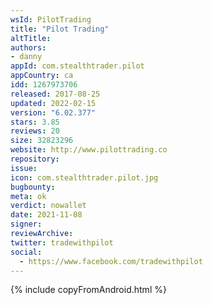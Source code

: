 ```yaml
---
wsId: PilotTrading
title: "Pilot Trading"
altTitle: 
authors:
- danny
appId: com.stealthtrader.pilot
appCountry: ca
idd: 1267973706
released: 2017-08-25
updated: 2022-02-15
version: "6.02.377"
stars: 3.85
reviews: 20
size: 32823296
website: http://www.pilottrading.co
repository: 
issue: 
icon: com.stealthtrader.pilot.jpg
bugbounty: 
meta: ok
verdict: nowallet
date: 2021-11-08
signer: 
reviewArchive:
twitter: tradewithpilot
social:
  - https://www.facebook.com/tradewithpilot
---
```


{% include copyFromAndroid.html %}

